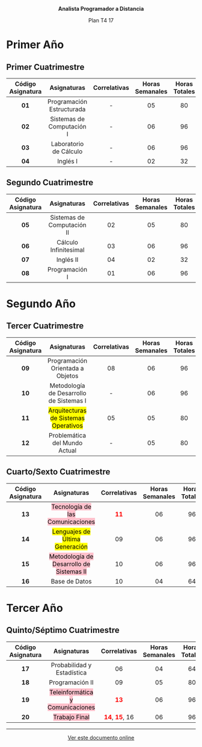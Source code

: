 ﻿<style>
    p {text-align: center;}
    ba {background: yellow; color: black;}
    bp {background: pink; color: black;}
    fr {color: red;}
</style>

**Analista Programador a Distancia**

Plan T4 17
# Primer Año

## Primer Cuatrimestre

|**Código Asignatura**|**Asignaturas**|**Correlativas**|**Horas Semanales**|**Horas Totales**|
| :-: | :-: | :-: | :-: | :-: |
|**01**|Programación Estructurada|-|05|80|
|**02**|Sistemas de Computación I|-|06|96|
|**03**|Laboratorio de Cálculo|-|06|96|
|**04**|Inglés I|-|02|32|


## Segundo Cuatrimestre

|**Código Asignatura**|**Asignaturas**|**Correlativas**|**Horas Semanales**|**Horas Totales**|
| :-: | :-: | :-: | :-: | :-: |
|**05**|Sistemas de Computación II|02|05|80|
|**06**|Cálculo Infinitesimal|03|06|96|
|**07**|Inglés II|04|02|32|
|**08**|Programación I|01|06|96|


# Segundo Año
## Tercer Cuatrimestre

|**Código Asignatura**|**Asignaturas**|**Correlativas**|**Horas Semanales**|**Horas Totales**|
| :-: | :-: | :-: | :-: | :-: |
|**09**|Programación Orientada a Objetos|08|06|96|
|**10**|Metodología de Desarrollo de Sistemas I|-|06|96|
|**11**|<ba>Arquitecturas de Sistemas Operativos</ba>|05|05|80|
|**12**|Problemática del Mundo Actual|-|05|80|


## Cuarto/Sexto Cuatrimestre

|**Código Asignatura**|**Asignaturas**|**Correlativas**|**Horas Semanales**|**Horas Totales**|
| :-: | :-: | :-: | :-: | :-: |
|**13**|<bp>Tecnología de las Comunicaciones</bp>|<fr>**11**</fr>|06|96|
|**14**|<ba>Lenguajes de Última Generación</ba>|09|06|96|
|**15**|<bp>Metodología de Desarrollo de Sistemas II</bp>|10|06|96|
|**16**|Base de Datos|10|04|64|


# Tercer Año
## Quinto/Séptimo Cuatrimestre

|**Código Asignatura**|**Asignaturas**|**Correlativas**|**Horas Semanales**|**Horas Totales**|
| :-: | :-: | :-: | :-: | :-: |
|**17**|Probabilidad y Estadística|06|04|64|
|**18**|Programación II|09|05|80|
|**19**|<bp>Teleinformática y Comunicaciones</bp>|<fr>**13**</fr>|06|96|
|**20**|<bp>Trabajo Final</bp>|<fr>**14**</fr>, <fr>**15**</fr>, 16|06|96|

---

[Ver este documento online](https://uai.edu.ar/ciiti/2019/libro/carreras-analista-plan.asp)

